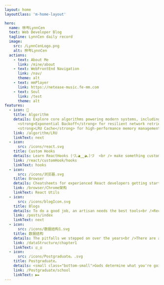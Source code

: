 ```yaml
---
layout: home
layoutClass: 'm-home-layout'

hero:
  name: 林岑LynnCen
  text: Web Developer Blog
  tagline: LynnCen daily record
  image:
    src: /LynnCenLogo.png
    alt: 林岑LynnCen
  actions:
    - text: About Me
      link: /mine/about
    - text: WebFrontEnd Navigation
      link: /nav/
      theme: alt
    - text: mmPlayer
      link: https://netease-music.fe-mm.com
    - text: Soul
      link: /test
      theme: alt
features:
  - icon: 📖
    title: Algorithm
    details: Explore core algorithms powering modern systems, including 
      <strong>Exponential Backoff</strong> for resilient network retries and 
      <strong>LRU Cache</strong> for high-performance memory management.  <small> ( ͡° ͜ʖ ͡°)  </small><br />
    link: /algorithm/LRU
    linkText: next
  - icon:
      src: /icons/react.svg
    title: Custom Hooks
    details: Learn ReactHooks (づ｡◕‿‿◕｡)づ  <br /> make something customizing hooks 🚀
    link: /react/customHook/hooks
    linkText: hooks
  - icon:
      src: /icons/浏览器.svg
    title: Browser
    details: Cheatsheets for experienced React developers getting started with TypeScript</small><br /> Incredible magic o_o ....
    link: /browser/Chrome架构
    linkText: React Utils
  - icon:
      src: /icons/blogIcon.svg
    title: Blogs
    details: To do a good job, an artisan needs the best tools<br />Record software, plug-ins, extensions, etc. used in development and daily use
    link: /posts/index
    linkText: next
  - icon:
      src: /icons/数据结构1.svg
    title: 数据结构
    details: The pitfalls we stepped on over the years<br />There are always some questions that surprise you
    link: /dataStructure/chapter1
    linkText: ಥ_ಥ
  - icon:
      src: /icons/Postgraduate。.svg
    title: Postgraduate。
    details: <small class="bottom-small">Gods determine what you're going to be</small>
    link: /Postgraduate/school
    linkText: ▶►
---
```


<style>
/*爱的魔力转圈圈*/
.m-home-layout .image-src:hover {
  transform: translate(-50%, -50%) rotate(666turn);
  transition: transform 59s 1s cubic-bezier(0.3, 0, 0.8, 1);
}

.m-home-layout .details small {
  opacity: 0.8;
}

.m-home-layout .bottom-small {
  display: block;
  margin-top: 2em;
  text-align: right;
}
</style>
